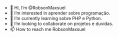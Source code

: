 - 👋 Hi, I’m @RobsonMaxsuel
- 👀 I’m interested in aprender sobre programação.
- 🌱 I’m currently learning sobre PHP e Python. 
- 💞️ I’m looking to collaborate on projetos e duvidas.
- 📫 How to reach me RobsonMaxsuel

<!---
RobsonMaxsuel/RobsonMaxsuel is a ✨ special ✨ repository because its `README.md` (this file) appears on your GitHub profile.
You can click the Preview link to take a look at your changes.
--->
